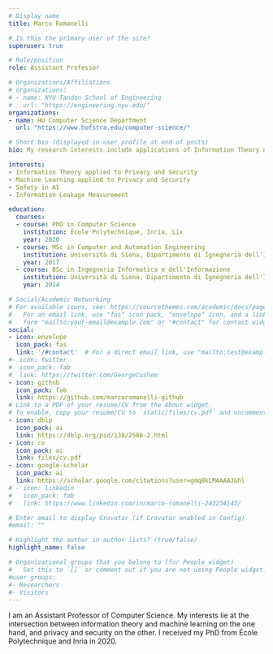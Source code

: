 ```yaml
---
# Display name
title: Marco Romanelli

# Is this the primary user of the site?
superuser: true

# Role/position
role: Assistant Professor

# Organizations/Affiliations
# organizations:
# - name: NYU Tandon School of Engineering
#   url: "https://engineering.nyu.edu/"
organizations:
- name: HU Computer Science Department
  url: "https://www.hofstra.edu/computer-science/"

# Short bio (displayed in user profile at end of posts)
bio: My research interests include applications of Information Theory notions to Privacy and Security, Safety in AI, Machine Learning and Information Leakage Measurement.

interests:
- Information Theory applied to Privacy and Security
- Machine Learning applied to Privacy and Security
- Safety in AI
- Information Leakage Measurement

education:
  courses:
  - course: PhD in Computer Science
    institution: École Polytechnique, Inria, Lix
    year: 2020
  - course: MSc in Computer and Automation Engineering
    institution: Università di Siena, Dipartimento di Ignegneria dell'Informazione e Scienze Matematiche
    year: 2017
  - course: BSc in Ingegneria Informatica e dell'Informazione
    institution: Università di Siena, Dipartimento di Ignegneria dell'Informazione e Scienze Matematiche
    year: 2014

# Social/Academic Networking
# For available icons, see: https://sourcethemes.com/academic/docs/page-builder/#icons
#   For an email link, use "fas" icon pack, "envelope" icon, and a link in the
#   form "mailto:your-email@example.com" or "#contact" for contact widget.
social:
- icon: envelope
  icon_pack: fas
  link: '/#contact'  # For a direct email link, use "mailto:test@example.org".
#- icon: twitter
#  icon_pack: fab
#  link: https://twitter.com/GeorgeCushen
- icon: github
  icon_pack: fab
  link: https://github.com/marcoromanelli-github
# Link to a PDF of your resume/CV from the About widget.
# To enable, copy your resume/CV to `static/files/cv.pdf` and uncomment the lines below.
- icon: dblp
  icon_pack: ai
  link: https://dblp.org/pid/138/2586-2.html
- icon: cv
  icon_pack: ai
  link: files/cv.pdf
- icon: google-scholar
  icon_pack: ai
  link: https://scholar.google.com/citations?user=gmqBkLMAAAAJ&hl
# - icon: linkedin
#   icon_pack: fab
#   link: https://www.linkedin.com/in/marco-romanelli-243234143/

# Enter email to display Gravatar (if Gravatar enabled in Config)
#email: ""

# Highlight the author in author lists? (true/false)
highlight_name: false

# Organizational groups that you belong to (for People widget)
#   Set this to `[]` or comment out if you are not using People widget.
#user_groups:
#- Researchers
#- Visitors
---
```


<!-- I am a Research Associate at [NYU Tandon School of Engineering: Electrical and Computer Engineering](https://engineering.nyu.edu/academics/departments/electrical-and-computer-engineering). -->
I am an Assistant Professor of Computer Science.
My interests lie at the intersection between information theory and machine learning on the one hand, and privacy and security on the other. I received my PhD from École Polytechnique and Inria in 2020.
